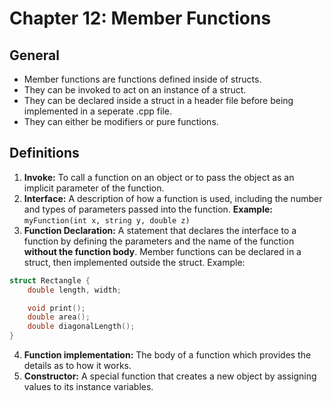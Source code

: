 # Chapter 12: Member Functions

## General

- Member functions are functions defined inside of structs.
- They can be invoked to act on an instance of a struct.
- They can be declared inside a struct in a header file before being implemented in a seperate .cpp file.
- They can either be modifiers or pure functions.

## Definitions

1. **Invoke:** To call a function on an object or to pass the object as an implicit parameter of the function.
2. **Interface:** A description of how a function is used, including the number and types of parameters passed into the function. **Example:** `myFunction(int x, string y, double z)`
3. **Function Declaration:** A statement that declares the interface to a function by defining the parameters and the name of the function **without the function body**. Member functions can be declared in a struct, then implemented outside the struct. Example:

```C++
struct Rectangle {
    double length, width;

    void print();
    double area();
    double diagonalLength();
}

```

4. **Function implementation:** The body of a function which provides the details as to how it works.
5. **Constructor:** A special function that creates a new object by assigning values to its instance variables.
